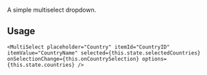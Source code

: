 A simple multiselect dropdown.

## Usage

`<MultiSelect
  placeholder="Country"
  itemId="CountryID"
  itemValue="CountryName"
  selected={this.state.selectedCountries}
  onSelectionChange={this.onCountrySelection}
  options={this.state.countries}
/>`
